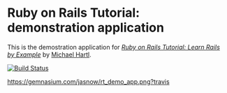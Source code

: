 # Ruby on Rails Tutorial: demonstration application

This is the demostration application for [*Ruby on Rails Tutorial:
Learn Rails by Example*](http://railstutorial.org/)
by [Michael Hartl](http://michaelhartl.com/).

[![Build Status](https://travis-ci.org/jasnow/rt_demo_app.png)](https://travis-ci.org/jasnow/rt_demo_app)

https://gemnasium.com/jasnow/rt_demo_app.png?travis
